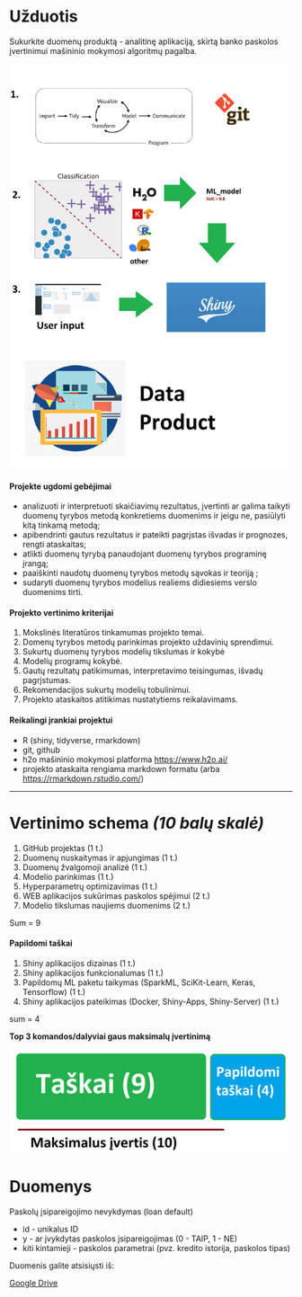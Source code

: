 # Užduotis

Sukurkite duomenų produktą - analitinę aplikaciją, skirtą banko paskolos įvertinimui mašininio mokymosi algoritmų pagalba.

<img src="/practice/img/data_product.png" width="500">

#### Projekte ugdomi gebėjimai  

* analizuoti ir interpretuoti skaičiavimų rezultatus, įvertinti ar galima taikyti duomenų tyrybos metodą konkretiems duomenims ir jeigu ne, pasiūlyti kitą tinkamą metodą;  
* apibendrinti gautus rezultatus ir pateikti pagrįstas išvadas ir prognozes, rengti ataskaitas;  
* atlikti duomenų tyrybą panaudojant duomenų tyrybos programinę įrangą; 
* paaiškinti naudotų duomenų tyrybos metodų sąvokas ir teoriją ; 
* sudaryti duomenų tyrybos modelius realiems didiesiems verslo duomenims tirti.

#### Projekto vertinimo kriterijai 

1. Mokslinės literatūros tinkamumas projekto temai.  
2. Domenų tyrybos metodų parinkimas projekto uždavinių sprendimui. 
3. Sukurtų duomenų tyrybos modelių tikslumas ir kokybė 
4. Modelių programų kokybė. 
5. Gautų rezultatų patikimumas, interpretavimo teisingumas, išvadų pagrįstumas. 
6. Rekomendacijos sukurtų modelių tobulinimui. 
7. Projekto ataskaitos atitikimas nustatytiems reikalavimams.

#### Reikalingi įrankiai projektui

* R (shiny, tidyverse, rmarkdown)
* git, github
* h2o mašininio mokymosi platforma https://www.h2o.ai/
* projekto ataskaita rengiama markdown formatu (arba https://rmarkdown.rstudio.com/) 

--------------------------------------- 

# Vertinimo schema *(10 balų skalė)*

1. GitHub projektas (1 t.)
1. Duomenų nuskaitymas ir apjungimas (1 t.)
1. Duomenų žvalgomoji analizė (1 t.)
1. Modelio parinkimas (1 t.)
1. Hyperparametrų optimizavimas (1 t.)
1. WEB aplikacijos sukūrimas paskolos spėjimui (2 t.)
1. Modelio tikslumas naujiems duomenims (2 t.)

Sum = 9

#### Papildomi taškai

1. Shiny aplikacijos dizainas (1 t.)
1. Shiny aplikacijos funkcionalumas (1 t.)
1. Papildomų ML paketu taikymas (SparkML, SciKit-Learn, Keras, Tensorflow) (1 t.)
1. Shiny aplikacijos pateikimas (Docker, Shiny-Apps, Shiny-Server) (1 t.)

sum = 4

**Top 3 komandos/dalyviai gaus maksimalų įvertinimą**

<img src="/practice/img/vertinimas.png" width="500">

# Duomenys

Paskolų įsipareigojimo nevykdymas (loan default)

* id - unikalus ID 
* y - ar įvykdytas paskolos įsipareigojimas (0 - TAIP, 1 - NE)
* kiti kintamieji - paskolos parametrai (pvz. kredito istorija, paskolos tipas)

Duomenis galite atsisiųsti iš:

[Google Drive](https://drive.google.com/drive/folders/17NsP84MecXHyctM94NLwps_tsowld_y8?usp=sharing)